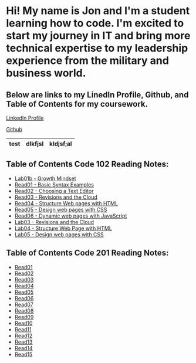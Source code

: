 # Hi! My name is Jon and I'm a student learning how to code.  I'm excited to start my journey in IT and bring more technical expertise to my leadership experience from the military and business world. 

## Below are links to my LinedIn Profile, Github, and Table of Contents for my coursework. 

[LinkedIn Profile](https://www.linkedin.com/in/jon-gitter-a0123485/)

[Github](https://github.com/jon-gitter) 


| test | dlkfjsl | kldjsf;al |
| :-:  | :-:     | :-:       |


## Table of Contents Code 102 Reading Notes:
+ [Lab01b - Growth Mindset](https://jon-gitter.github.io/reading-notes/Lab01b.md)
+ [Read01 - Basic Syntax Examples](https://jon-gitter.github.io/reading-notes/Read01.md)
+ [Read02 - Choosing a Text Editor](https://jon-gitter.github.io/reading-notes/Read02.md)
+ [Read03 - Revisions and the Cloud](https://jon-gitter.github.io/reading-notes/Read03.md)
+ [Read04 - Structure Web pages with HTML](https://jon-gitter.github.io/reading-notes/Read04.md)
+ [Read05 - Design web pages with CSS](https://jon-gitter.github.io/reading-notes/Read05.md)
+ [Read06 - Dynamic web pages with JavaScript](https://jon-gitter.github.io/reading-notes/Read06.md)
+ [Lab03 - Revisions and the Cloud](https://jon-gitter.github.io/reading-notes/Lab03.md)
+ [Lab04 - Structure Web Page with HTML](https://jon-gitter.github.io/reading-notes/homepage.html)
+ [Lab05 - Design web pages with CSS](https://jon-gitter.github.io/reading-notes/jonhobby2.html)

## Table of Contents Code 201 Reading Notes:
+ [Read01]()
+ [Read02]()
+ [Read03]()
+ [Read04]()
+ [Read05]()
+ [Read06]()
+ [Read07]()
+ [Read08]()
+ [Read09]()
+ [Read10]()
+ [Read11]()
+ [Read12]()
+ [Read13]()
+ [Read14]()
+ [Read15]()




